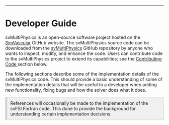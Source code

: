 <br>
<hr class="rounded">

<h1> Developer Guide </h1>
svMultiPhysics is an open-source software project hosted on the 
<a href="https://github.com/SimVascular">SimVascular</a> GitHub website. The svMultiPhysics source code can be 
downloaded from the <a href="https://github.com/SimVascular/svMultiPhysics"> svMultiPhysics</a> GitHub repository by 
anyone who wants to inspect, modify, and enhance the code. Users can contribute code to the svMultiPhysics project 
to extend its capabilities; see the <a href="#developer_contribute_code"> Contributing Code </a> section below.

The following sections describe some of the implementation details of the svMultiPhysics code. This should 
provide a basic understanding of some of the implementation details that will be useful to a developer 
when adding new functionality, fixing bugs and how the solver does what it does.

<div style="background-color: #F0F0F0; padding: 10px; border: 1px solid #d0d0d0; border-left: 6px solid #d0d0d0">
References will occasionally be made to the implementation of the svFSI Fortran code. This done to
provide the background for understanding certain implementation decisions.
</div>



